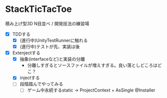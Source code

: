 # StackTicTacToe
積み上げ型3D N目並べ / 開発技法の練習場


- [x] TDDする
  - [x] (進行中)UnityTestRunnerに触れる
  - [x] (進行中)テストが先、実装は後
- [x] Extenjectする
  - [x] 抽象(interfaceなど)と実装の分離
    - 分離しすぎるとソースファイルが増えすぎる。良い落としどころはどこ？
  - [x] injectする
  - [ ] 段階踏んでやってみる
    - [ ] ゲーム中永続するstatic -> ProjectContext + AsSingle @Installer
